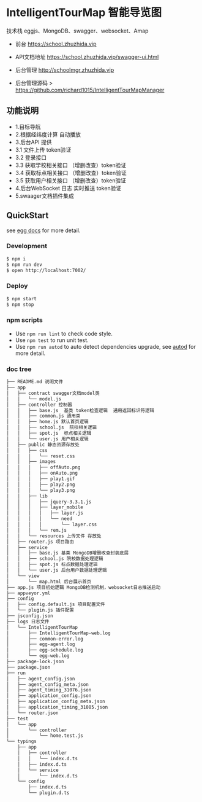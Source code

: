 # IntelligentTourMap 智能导览图

技术栈 eggjs、MongoDB、swagger、websocket、Amap

- 前台  https://school.zhuzhida.vip
- API文档地址 https://school.zhuzhida.vip/swagger-ui.html

- 后台管理  http://schoolmgr.zhuzhida.vip
- 后台管理源码 > https://github.com/richard1015/IntelligentTourMapManager

## 功能说明

- 1.目标导航
- 2.根据经纬度计算 自动播放
- 3.后台API 提供
- 3.1 文件上传 token验证
- 3.2 登录接口
- 3.3 获取学校相关接口 （增删改查）token验证
- 3.4 获取标点相关接口 （增删改查）token验证
- 3.5 获取用户相关接口 （增删改查）token验证
- 4.后台WebSocket 日志 实时推送  token验证
- 5.swaager文档插件集成

## QuickStart

<!-- add docs here for user -->

see [egg docs][egg] for more detail.

### Development

```bash
$ npm i
$ npm run dev
$ open http://localhost:7002/
```

### Deploy

```bash
$ npm start
$ npm stop
```

### npm scripts

- Use `npm run lint` to check code style.
- Use `npm test` to run unit test.
- Use `npm run autod` to auto detect dependencies upgrade, see [autod](https://www.npmjs.com/package/autod) for more detail.


[egg]: https://eggjs.org


### doc tree

```bash
├── README.md 说明文件
├── app
│   ├── contract swagger文档model类
│   │   └── model.js
│   ├── controller 控制器
│   │   ├── base.js  基类 token检查逻辑  通用返回标识符逻辑
│   │   ├── common.js 通用类
│   │   ├── home.js 默认首页逻辑
│   │   ├── school.js  院校相关逻辑
│   │   ├── spot.js  标点相关逻辑
│   │   └── user.js 用户相关逻辑
│   ├── public 静态资源存放处
│   │   ├── css
│   │   │   └── reset.css
│   │   ├── images
│   │   │   ├── offAuto.png
│   │   │   ├── onAuto.png
│   │   │   ├── play1.gif
│   │   │   ├── play2.png
│   │   │   └── play3.png
│   │   ├── lib
│   │   │   ├── jquery-3.3.1.js
│   │   │   ├── layer_mobile
│   │   │   │   ├── layer.js
│   │   │   │   └── need
│   │   │   │       └── layer.css
│   │   │   └── rem.js
│   │   └── resources 上传文件 存放处
│   ├── router.js 项目路由
│   ├── service
│   │   ├── base.js 基类 MongoDB增删改查封装底层
│   │   ├── school.js 院校数据处理逻辑
│   │   ├── spot.js 标点数据处理逻辑
│   │   └── user.js 后台用户数据处理逻辑
│   └── view
│       └── map.html 后台展示首页
├── app.js 项目初始逻辑 MongoDB检测机制，websocket日志推送启动
├── appveyor.yml
├── config
│   ├── config.default.js 项目配置文件
│   └── plugin.js 插件配置
├── jsconfig.json
├── logs 日志文件
│   └── IntelligentTourMap
│       ├── IntelligentTourMap-web.log
│       ├── common-error.log
│       ├── egg-agent.log
│       ├── egg-schedule.log
│       └── egg-web.log
├── package-lock.json
├── package.json
├── run
│   ├── agent_config.json
│   ├── agent_config_meta.json
│   ├── agent_timing_31076.json
│   ├── application_config.json
│   ├── application_config_meta.json
│   ├── application_timing_31085.json
│   └── router.json
├── test
│   └── app
│       └── controller
│           └── home.test.js
└── typings
    ├── app
    │   ├── controller
    │   │   └── index.d.ts
    │   ├── index.d.ts
    │   └── service
    │       └── index.d.ts
    └── config
        ├── index.d.ts
        └── plugin.d.ts
```